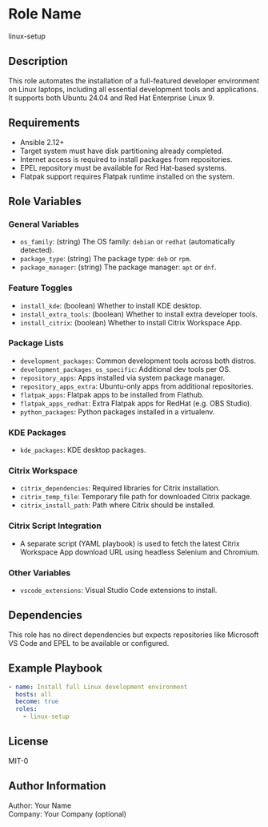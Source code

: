 # Role Name

linux-setup

## Description

This role automates the installation of a full-featured developer environment on Linux laptops, including all essential development tools and applications. It supports both Ubuntu 24.04 and Red Hat Enterprise Linux 9.

## Requirements

- Ansible 2.12+
- Target system must have disk partitioning already completed.
- Internet access is required to install packages from repositories.
- EPEL repository must be available for Red Hat-based systems.
- Flatpak support requires Flatpak runtime installed on the system.

## Role Variables

### General Variables
- `os_family`: (string) The OS family: `debian` or `redhat` (automatically detected).
- `package_type`: (string) The package type: `deb` or `rpm`.
- `package_manager`: (string) The package manager: `apt` or `dnf`.

### Feature Toggles
- `install_kde`: (boolean) Whether to install KDE desktop.
- `install_extra_tools`: (boolean) Whether to install extra developer tools.
- `install_citrix`: (boolean) Whether to install Citrix Workspace App.

### Package Lists
- `development_packages`: Common development tools across both distros.
- `development_packages_os_specific`: Additional dev tools per OS.
- `repository_apps`: Apps installed via system package manager.
- `repository_apps_extra`: Ubuntu-only apps from additional repositories.
- `flatpak_apps`: Flatpak apps to be installed from Flathub.
- `flatpak_apps_redhat`: Extra Flatpak apps for RedHat (e.g. OBS Studio).
- `python_packages`: Python packages installed in a virtualenv.

### KDE Packages
- `kde_packages`: KDE desktop packages.

### Citrix Workspace
- `citrix_dependencies`: Required libraries for Citrix installation.
- `citrix_temp_file`: Temporary file path for downloaded Citrix package.
- `citrix_install_path`: Path where Citrix should be installed.

### Citrix Script Integration
- A separate script (YAML playbook) is used to fetch the latest Citrix Workspace App download URL using headless Selenium and Chromium.

### Other Variables
- `vscode_extensions`: Visual Studio Code extensions to install.

## Dependencies

This role has no direct dependencies but expects repositories like Microsoft VS Code and EPEL to be available or configured.

## Example Playbook

```yaml
- name: Install full Linux development environment
  hosts: all
  become: true
  roles:
    - linux-setup
```

## License

MIT-0

## Author Information

Author: Your Name  
Company: Your Company (optional)

